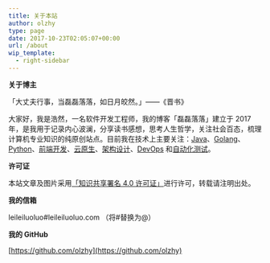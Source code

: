 ```yaml
---
title: 关于本站
author: olzhy
type: page
date: 2017-10-23T02:05:07+00:00
url: /about
wip_template:
  - right-sidebar
---
```


**关于博主**

「大丈夫行事，当磊磊落落，如日月皎然。」——《晋书》

大家好，我是浩然，一名软件开发工程师，我的博客「磊磊落落」建立于 2017 年，是我用于记录内心波澜，分享读书感想，思考人生哲学，关注社会百态，梳理计算机专业知识的纯原创站点。目前我在技术上主要关注：[Java](https://olzhy.github.io/tags/java/)、[Golang](https://olzhy.github.io/tags/golang/)、[Python](https://olzhy.github.io/tags/python/)、[前端开发](https://olzhy.github.io/tags/前端开发/)、[云原生](https://olzhy.github.io/tags/云原生/)、[架构设计](https://olzhy.github.io/tags/架构设计/)、[DevOps](https://olzhy.github.io/tags/devops/) 和[自动化测试](https://olzhy.github.io/tags/自动化测试/)。

**许可证**

本站文章及图片采用[「知识共享署名 4.0 许可证」](https://creativecommons.org/licences/by/4.0)进行许可，转载请注明出处。

**我的信箱**

leileiluoluo#leileiluoluo.com （将#替换为@）

**我的 GitHub**

[https://github.com/olzhy](https://github.com/olzhy)
